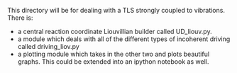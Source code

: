 This directory will be for dealing with a TLS strongly coupled to vibrations.
There is:
- a central reaction coordinate Liouvillian builder called UD_liouv.py.
- a module which deals with all of the different types of incoherent driving called driving_liov.py
- a plotting module which takes in the other two and plots beautiful graphs. This could be extended into an ipython notebook as well.
